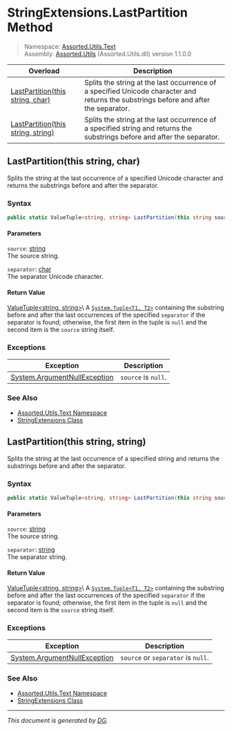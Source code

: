 ﻿# StringExtensions.LastPartition Method

> Namespace: [Assorted.Utils.Text](index.md#assortedutilstext-namespace)\
> Assembly: [Assorted.Utils](index.md) (Assorted.Utils.dll) version 1.1.0.0

Overload | Description
--- | ---
[LastPartition(this string, char)](Assorted.Utils.Text.StringExtensions.LastPartition.md#lastpartitionthis-string-char) | Splits the string at the last occurrence of a specified Unicode character and returns the substrings before and after the separator.
[LastPartition(this string, string)](Assorted.Utils.Text.StringExtensions.LastPartition.md#lastpartitionthis-string-string) | Splits the string at the last occurrence of a specified string and returns the substrings before and after the separator.

## LastPartition(this string, char)

Splits the string at the last occurrence of a specified Unicode character and returns the substrings before and after the separator.

### Syntax

```csharp
public static ValueTuple<string, string> LastPartition(this string source, char separator)
```

#### Parameters

`source`: [string](https://docs.microsoft.com/en-us/dotnet/api/system.string)\
The source string.

`separator`: [char](https://docs.microsoft.com/en-us/dotnet/api/system.char)\
The separator Unicode character.

#### Return Value

[ValueTuple\<string, string>](https://docs.microsoft.com/en-us/dotnet/api/system.valuetuple-2,)\
A [`System.Tuple<T1, T2>`](https://docs.microsoft.com/en-us/dotnet/api/system.tuple-2) containing the substring before and after the last occurrences of the specified `separator` if the separator is found; otherwise, the first item in the tuple is `null` and the second item is the `source` string itself.

### Exceptions

Exception | Description
--- | ---
[System.ArgumentNullException](https://docs.microsoft.com/en-us/dotnet/api/system.argumentnullexception) | `source` is `null`.

### See Also

- [Assorted.Utils.Text Namespace](index.md#assortedutilstext-namespace)
- [StringExtensions Class](Assorted.Utils.Text.StringExtensions.md)

## LastPartition(this string, string)

Splits the string at the last occurrence of a specified string and returns the substrings before and after the separator.

### Syntax

```csharp
public static ValueTuple<string, string> LastPartition(this string source, string separator)
```

#### Parameters

`source`: [string](https://docs.microsoft.com/en-us/dotnet/api/system.string)\
The source string.

`separator`: [string](https://docs.microsoft.com/en-us/dotnet/api/system.string)\
The separator string.

#### Return Value

[ValueTuple\<string, string>](https://docs.microsoft.com/en-us/dotnet/api/system.valuetuple-2,)\
A [`System.Tuple<T1, T2>`](https://docs.microsoft.com/en-us/dotnet/api/system.tuple-2) containing the substring before and after the last occurrences of the specified `separator` if the separator is found; otherwise, the first item in the tuple is `null` and the second item is the `source` string itself.

### Exceptions

Exception | Description
--- | ---
[System.ArgumentNullException](https://docs.microsoft.com/en-us/dotnet/api/system.argumentnullexception) | `source` or `separator` is `null`.

### See Also

- [Assorted.Utils.Text Namespace](index.md#assortedutilstext-namespace)
- [StringExtensions Class](Assorted.Utils.Text.StringExtensions.md)

---

_This document is generated by [DG](https://github.com/Khojasteh/dg)._
